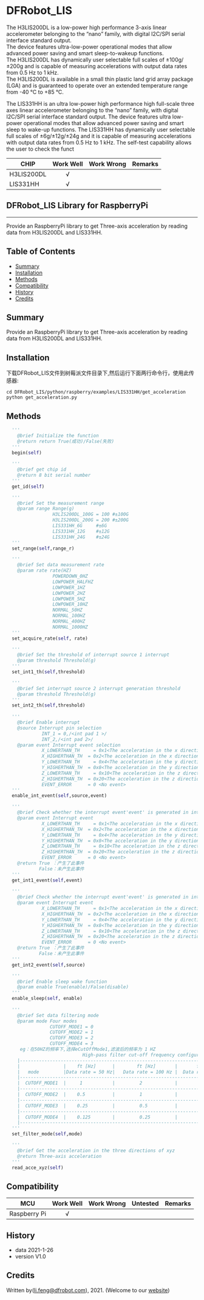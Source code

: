 # DFRobot_LIS
The H3LIS200DL is a low-power high performance 3-axis linear accelerometer 
belonging to the “nano” family, with digital I2C/SPI 
serial interface standard output. <br>
The device features ultra-low-power operational 
modes that allow advanced power saving and 
smart sleep-to-wakeup functions.<br>
The H3LIS200DL has dynamically user selectable full scales of ±100g/±200g and is 
capable of measuring accelerations with output 
data rates from 0.5 Hz to 1 kHz.<br>
The H3LIS200DL is available in a small thin 
plastic land grid array package (LGA) and is 
guaranteed to operate over an extended 
temperature range from -40 °C to +85 °C.<br>

The LIS331HH is an ultra low-power high 
performance high full-scale three axes linear 
accelerometer belonging to the “nano” family, with 
digital I2C/SPI serial interface standard output. 
The device features ultra low-power operational 
modes that allow advanced power saving and 
smart sleep to wake-up functions. 
The LIS331HH has dynamically user selectable 
full scales of ±6g/±12g/±24g and it is capable of 
measuring accelerations with output data rates 
from 0.5 Hz to 1 kHz. The self-test capability 
allows the user to check the funct

CHIP                | Work Well    | Work Wrong  | Remarks
------------------ | :----------: | :----------| -----
H3LIS200DL       |      √       |              |             
LIS331HH      |      √       |              |   
## DFRobot_LIS Library for RaspberryPi
---------------------------------------------------------

Provide an RaspberryPi library to get Three-axis acceleration by reading data from H3LIS200DL and LIS331HH.

## Table of Contents

* [Summary](#summary)
* [Installation](#installation)
* [Methods](#methods)
* [Compatibility](#compatibility)
* [History](#history)
* [Credits](#credits)

## Summary

Provide an RaspberryPi library to get Three-axis acceleration by reading data from H3LIS200DL and LIS331HH.

## Installation

下载DFRobot_LIS文件到树莓派文件目录下,然后运行下面两行命令行，使用此传感器:
```
cd DFRobot_LIS/python/raspberry/examples/LIS331HH/get_acceleration
python get_acceleration.py
```


## Methods

```python
  '''
    @brief Initialize the function
    @return return True(成功)/False(失败)
  '''
  begin(self)
  
  '''
    @brief get chip id
    @return 8 bit serial number
  '''
  get_id(self)

  '''
    @brief Set the measurement range
    @param range Range(g)
                 H3LIS200DL_100G = 100 #±100G
                 H3LIS200DL_200G = 200 #±200G
                 LIS331HH_6G     #±6G
                 LIS331HH_12G    #±12G
                 LIS331HH_24G    #±24G
  '''
  set_range(self,range_r)

  '''
    @brief Set data measurement rate
    @param rate rate(HZ)
                 POWERDOWN_0HZ   
                 LOWPOWER_HALFHZ 
                 LOWPOWER_1HZ    
                 LOWPOWER_2HZ 
                 LOWPOWER_5HZ
                 LOWPOWER_10HZ 
                 NORMAL_50HZ
                 NORMAL_100HZ 
                 NORMAL_400HZ 
                 NORMAL_1000HZ 
  '''
  set_acquire_rate(self, rate)

  '''
    @brief Set the threshold of interrupt source 1 interrupt
    @param threshold Threshold(g)
  '''
  set_int1_th(self,threshold)

  '''
    @brief Set interrupt source 2 interrupt generation threshold
    @param threshold Threshold(g)
  '''
  set_int2_th(self,threshold)
  
  '''
    @brief Enable interrupt
    @source Interrupt pin selection
             INT_1 = 0,/<int pad 1 >/
             INT_2,/<int pad 2>/
    @param event Interrupt event selection
             X_LOWERTHAN_TH     = 0x1<The acceleration in the x direction is less than the threshold>
             X_HIGHERTHAN_TH  = 0x2<The acceleration in the x direction is greater than the threshold>
             Y_LOWERTHAN_TH     = 0x4<The acceleration in the y direction is less than the threshold>
             Y_HIGHERTHAN_TH  = 0x8<The acceleration in the y direction is greater than the threshold>
             Z_LOWERTHAN_TH     = 0x10<The acceleration in the z direction is less than the threshold
             Z_HIGHERTHAN_TH  = 0x20<The acceleration in the z direction is greater than the threshold>
             EVENT_ERROR      = 0 <No event>
  '''
  enable_int_event(self,source,event)

  '''
    @brief Check whether the interrupt event'event' is generated in interrupt 1
    @param event Interrupt event
             X_LOWERTHAN_TH     = 0x1<The acceleration in the x direction is less than the threshold>
             X_HIGHERTHAN_TH  = 0x2<The acceleration in the x direction is greater than the threshold>
             Y_LOWERTHAN_TH     = 0x4<The acceleration in the y direction is less than the threshold>
             Y_HIGHERTHAN_TH  = 0x8<The acceleration in the y direction is greater than the threshold>
             Z_LOWERTHAN_TH     = 0x10<The acceleration in the z direction is less than the threshold
             Z_HIGHERTHAN_TH  = 0x20<The acceleration in the z direction is greater than the threshold>
             EVENT_ERROR      = 0 <No event>
    @return True ：产生了此事件
            False：未产生此事件
  '''
  get_int1_event(self,event)
         
  '''
    @brief Check whether the interrupt event'event' is generated in interrupt 2
    @param event Interrupt event
             X_LOWERTHAN_TH     = 0x1<The acceleration in the x direction is less than the threshold>
             X_HIGHERTHAN_TH  = 0x2<The acceleration in the x direction is greater than the threshold>
             Y_LOWERTHAN_TH     = 0x4<The acceleration in the y direction is less than the threshold>
             Y_HIGHERTHAN_TH  = 0x8<The acceleration in the y direction is greater than the threshold>
             Z_LOWERTHAN_TH     = 0x10<The acceleration in the z direction is less than the threshold
             Z_HIGHERTHAN_TH  = 0x20<The acceleration in the z direction is greater than the threshold>
             EVENT_ERROR      = 0 <No event>
    @return True ：产生了此事件
            False：未产生此事件
  '''
  get_int2_event(self,source)

  '''
    @brief Enable sleep wake function
    @param enable True(enable)/False(disable)
  '''
  enable_sleep(self, enable)
  
  '''
    @brief Set data filtering mode
    @param mode Four modes
                CUTOFF_MODE1 = 0
                CUTOFF_MODE2 = 1
                CUTOFF_MODE3 = 2
                CUTOFF_MODE4 = 3
     eg：在50HZ的频率下,选择eCutOffMode1,滤波后的频率为 1 HZ
                            High-pass filter cut-off frequency configuration
    |--------------------------------------------------------------------------------------------------------|
    |                |    ft [Hz]      |        ft [Hz]       |       ft [Hz]        |        ft [Hz]        |
    |   mode         |Data rate = 50 Hz|   Data rate = 100 Hz |  Data rate = 400 Hz  |   Data rate = 1000 Hz |
    |--------------------------------------------------------------------------------------------------------|
    |  CUTOFF_MODE1  |     1           |         2            |            8         |             20        |
    |--------------------------------------------------------------------------------------------------------|
    |  CUTOFF_MODE2  |    0.5          |         1            |            4         |             10        |
    |--------------------------------------------------------------------------------------------------------|
    |  CUTOFF_MODE3  |    0.25         |         0.5          |            2         |             5         |
    |--------------------------------------------------------------------------------------------------------|
    |  CUTOFF_MODE4  |    0.125        |         0.25         |            1         |             2.5       |
    |--------------------------------------------------------------------------------------------------------|
  '''
  set_filter_mode(self,mode)

  '''
    @brief Get the acceleration in the three directions of xyz
    @return Three-axis acceleration 
  '''
  read_acce_xyz(self)

```

## Compatibility

MCU                | Work Well    | Work Wrong   | Untested    | Remarks
------------------ | :----------: | :----------: | :---------: | -----
Raspberry Pi              |      √         |            |             | 



## History

- data 2021-1-26
- version V1.0


## Credits

Written by(li.feng@dfrobot.com), 2021. (Welcome to our [website](https://www.dfrobot.com/))
